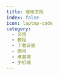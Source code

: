 ```yaml
---
title: 使用文档
index: false
icon: laptop-code
category:
  - 文档
  - 教程
  - 下载安装
  - 使用
  - 桌面端
  - 手机端
---
```


<Catalog />

